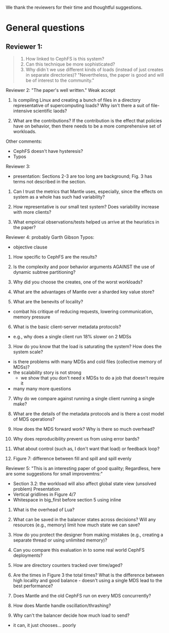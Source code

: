 
We thank the reviewers for their time and thoughtful suggestions.

# General questions



## Reviewer 1: 

> 1. How linked to CephFS is this system?
> 2. Can this technique be more sophisticated?
> 3. Why didn`t  we use different kinds of loads (instead of just creates in separate directories)?
"Nevertheless, the paper is good and will be of interest to the community."


Reviewer 2: "The paper's well written." 
Weak accept

1) Is compiling Linux and creating a bunch of files in a directory representative of supercomputing loads? Why isn't there a suit of file-intensive scientific laods?

2) What are the contributions? If the contribution is the effect that policies have on behavior, then there needs to be a more comprehensive set of workloads.

Other comments: 
- CephFS doesn't have hysteresis?
- Typos

Reviewer 3:
- presentation: Sections 2-3 are too long are background; Fig. 3 has terms not described in the section.

1) Can I trust the metrics that Mantle uses, especially, since the effects on system as a whole has such had variability?

2) How representative is our small test system? Does variability increase with more clients?

3) What empirical observations/tests helped us arrive at the heuristics in the paper?

Reviewer 4: probably Garth Gibson
Typos:
- objective clause 

1) How specific to CephFS are the results?

2) Is the complexity and poor behavior arguments AGAINST the use of dynamic subtree partitioning? 

3) Why did you choose the creates, one of the worst workloads?

4) What are the advantages of Mantle over a sharded key value store?

5) What are the benevits of locality?
- combat his critique of reducing requests, lowering communication, memory pressure

6) What is the basic client-server metadata protocols? 
- e.g., why does a single client run 18% slower on 2 MDSs


3) How do you know that the load is saturating the system? How does the system scale?
- is there problems with many MDSs and cold files (collective memory of MDSs)?
- the scalability story is not strong
    - we show that you don't need x MDSs to do a job that doesn't require it
- many many more questions

7) Why do we compare against running a single client running a single make?

4) What are the details of the metadata protocols and is there a cost model of MDS operations?

8) How does the MDS forward work? Why is there so much overhead?

9) Why does reproducibility prevent us from using error bards?

10) What about control (such as, I don't want that load) or feedback loop?

11) Figure 7: difference between fill and spill and spill evenly




Reviewer 5: "This is an interesting paper of good quality; Regardless, here are some suggestions for small improvemtns:"
- Section 3.2: the workload will also affect global state view (unsolved problem)
Presentation
- Vertical gridlines in Figure 4/7
- Whitespace in big_first before section 5 using inline

1) What is the overhead of Lua?

2) What can be saved in the balancer states across decisions? Will any resources (e.g., memory) limit how much state we can save?

3) How do you protect the designer from making mistakes (e.g., creating a separate thread or using unlimited memory)?

4) Can you compare this evaluation in to some real world CephFS deployments?

5) How are directory counters tracked over time/aged?

6) Are the times in Figure 3 the total times? What is the difference between high locality and good balance - doesn't using a single MDS lead to the best performance?

7) Does Mantle and the old CephFS  run on every MDS concurrently?

8) How does Mantle handle oscillation/thrashing?

9) Why can't the balancer decide how much load to send?
- it can, it just chooses... poorly

